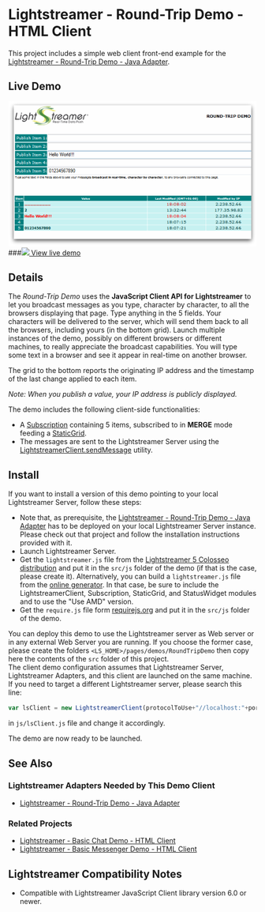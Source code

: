 # Lightstreamer - Round-Trip Demo - HTML Client

<!-- START DESCRIPTION lightstreamer-example-roundtrip-client-javascript -->

This project includes a simple web client front-end example for the [Lightstreamer - Round-Trip Demo - Java Adapter](https://github.com/Weswit/Lightstreamer-example-RoundTrip-adapter-java).

## Live Demo

[![screenshot](screen_roundtrip_large.png)](http://demos.lightstreamer.com/RoundTripDemo)<br>
###[![](http://demos.lightstreamer.com/site/img/play.png) View live demo](http://demos.lightstreamer.com/RoundTripDemo)

## Details

The *Round-Trip Demo* uses the <b>JavaScript Client API for Lightstreamer</b> to let you broadcast messages as you type, character by character, to all the browsers displaying that page. Type anything in the 5 fields. Your characters will be delivered to the server, which will send them back to all the browsers, including yours (in the bottom grid). Launch multiple instances of the demo, possibly on different browsers or different machines, to really appreciate the broadcast capabilities. 
You will type some text in a browser and see it appear in real-time on another browser.<br>

The grid to the bottom reports the originating IP address and the timestamp of the last change applied to each item.<br>

<i>Note: When you publish a value, your IP address is publicly displayed.</i>

The demo includes the following client-side functionalities:
* A [Subscription](http://www.lightstreamer.com/docs/client_javascript_uni_api/Subscription.html) containing 5 items, subscribed to in <b>MERGE</b> mode feeding a [StaticGrid](http://www.lightstreamer.com/docs/client_javascript_uni_api/StaticGrid.html).
* The messages are sent to the Lightstreamer Server using the [LightstreamerClient.sendMessage](http://www.lightstreamer.com/docs/client_javascript_uni_api/LightstreamerClient.html#sendMessage) utility.

<!-- END DESCRIPTION lightstreamer-example-roundtrip-client-javascript -->

## Install

If you want to install a version of this demo pointing to your local Lightstreamer Server, follow these steps:

* Note that, as prerequisite, the [Lightstreamer - Round-Trip Demo - Java Adapter](https://github.com/Weswit/Lightstreamer-example-RoundTrip-adapter-java) has to be deployed on your local Lightstreamer Server instance. Please check out that project and follow the installation instructions provided with it.
* Launch Lightstreamer Server.
* Get the `lightstreamer.js` file from the [Lightstreamer 5 Colosseo distribution](http://www.lightstreamer.com/download) and put it in the `src/js` folder of the demo (if that is the case, please create it). Alternatively, you can build a `lightstreamer.js` file from the 
  [online generator](http://www.lightstreamer.com/latest/Lightstreamer_Allegro-Presto-Vivace_5_1_Colosseo/Lightstreamer/DOCS-SDKs/sdk_client_javascript/tools/generator.html).
  In that case, be sure to include the LightstreamerClient, Subscription, StaticGrid, and StatusWidget modules and to use the "Use AMD" version.
* Get the `require.js` file form [requirejs.org](http://requirejs.org/docs/download.html) and put it in the `src/js` folder of the demo.


You can deploy this demo to use the Lightstreamer server as Web server or in any external Web Server you are running. 
If you choose the former case, please create the folders `<LS_HOME>/pages/demos/RoundTripDemo` then copy here the contents of the `src` folder of this project.<br>
The client demo configuration assumes that Lightstreamer Server, Lightstreamer Adapters, and this client are launched on the same machine. If you need to target a different Lightstreamer server, please search this line:
```js
var lsClient = new LightstreamerClient(protocolToUse+"//localhost:"+portToUse,"ROUNDTRIPDEMO");
```
in `js/lsClient.js` file and change it accordingly.<br>

The demo are now ready to be launched.

## See Also

### Lightstreamer Adapters Needed by This Demo Client

<!-- START RELATED_ENTRIES -->
* [Lightstreamer - Round-Trip Demo - Java Adapter](https://github.com/Weswit/Lightstreamer-example-RoundTrip-adapter-java)

<!-- END RELATED_ENTRIES -->
### Related Projects

* [Lightstreamer - Basic Chat Demo - HTML Client](https://github.com/Weswit/Lightstreamer-example-Chat-client-javascript)
* [Lightstreamer - Basic Messenger Demo - HTML Client](https://github.com/Weswit/Lightstreamer-example-Messenger-client-javascript)

## Lightstreamer Compatibility Notes

* Compatible with Lightstreamer JavaScript Client library version 6.0 or newer.
